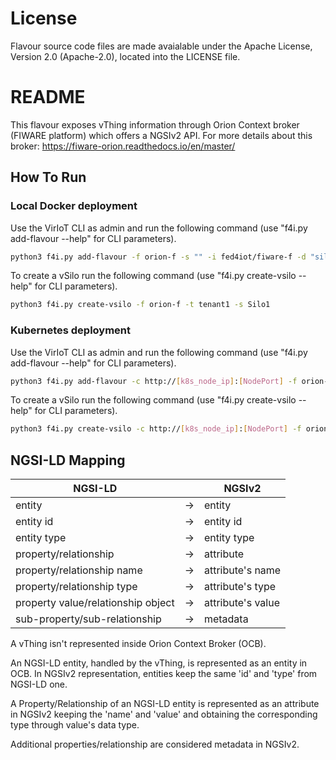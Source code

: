 # License

Flavour source code files are made avaialable under the Apache License, Version 2.0 (Apache-2.0), located into the LICENSE file.

# README

This flavour exposes vThing information through Orion Context broker (FIWARE platform) which offers a NGSIv2 API. For more details about this broker: https://fiware-orion.readthedocs.io/en/master/


## How To Run

### Local Docker deployment

Use the VirIoT CLI as admin and run the following command  (use "f4i.py add-flavour --help" for CLI parameters).

```bash  
python3 f4i.py add-flavour -f orion-f -s "" -i fed4iot/fiware-f -d "silo with a FIWARE Orion Context Broker"
```

To create a vSilo run the following command (use "f4i.py create-vsilo --help" for CLI parameters).

```bash  
python3 f4i.py create-vsilo -f orion-f -t tenant1 -s Silo1
```

### Kubernetes deployment

Use the VirIoT CLI as admin and run the following command  (use "f4i.py add-flavour --help" for CLI parameters).

```bash  
python3 f4i.py add-flavour -c http://[k8s_node_ip]:[NodePort] -f orion-f -s "" -d "silo with a FIWARE Orion Context Broker" -y "yaml/flavours-orion.yaml"
```

To create a vSilo run the following command (use "f4i.py create-vsilo --help" for CLI parameters).

```bash
python3 f4i.py create-vsilo -c http://[k8s_node_ip]:[NodePort] -f orion-f -t tenant1 -s Silo1  
```


## NGSI-LD Mapping

| NGSI-LD                            |    | NGSIv2                                                  |
|------------------------------------|----|---------------------------------------------------------|
| entity                             | -> | entity                                                  |
| entity id                          | -> | entity id                                               |
| entity type                        | -> | entity type                                             |
| property/relationship              | -> | attribute                                               |
| property/relationship name         | -> | attribute's name                                        |
| property/relationship type         | -> | attribute's type                                        |
| property value/relationship object | -> | attribute's value                                       |
| sub-property/sub-relationship      | -> | metadata                                                |

A vThing isn't represented inside Orion Context Broker (OCB).

An NGSI-LD entity, handled by the vThing, is represented as an entity in OCB. In NGSIv2 representation, entities keep the same 'id' and 'type' from NGSI-LD one.

A Property/Relationship of an NGSI-LD entity is represented as an attribute in NGSIv2 keeping the 'name' and 'value' and obtaining the corresponding type through value's data type.

Additional properties/relationship are considered metadata in NGSIv2.


